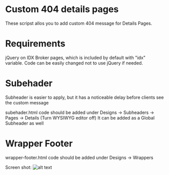 # Custom 404 details pages

These scripst allos you to add custom 404 message for Details Pages.

# Requirements

jQuery on IDX Broker pages, which is included by default with "idx" variable. Code can be easily changed not to use jQuery if needed.

# Subehader

Subheader is easier to apply, but it has a noticeable delay before clients see the custom message

subehader.html code should be added under Designs -> Subheaders -> Pages -> Details (Turn WYSIWYG editor off)
It can be added as a Global Subheader as well

# Wrapper Footer 

wrapper-footer.html code should be added under Designs -> Wrappers 

Screen shot:
![alt text](https://github.com/antonioortegajr/idx-code-snippits/blob/master/sample-images/reslutsMapSieBySide.png?raw=true "results and map side by side")
